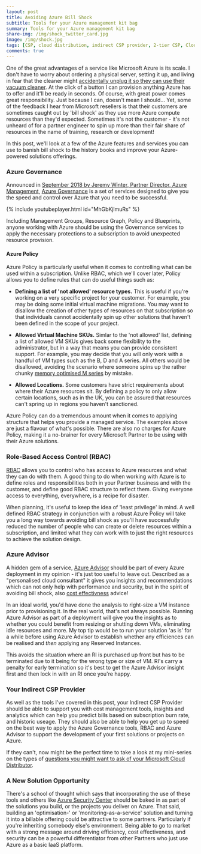 ```yaml
---
layout: post
title: Avoiding Azure Bill Shock
subtitle: Tools for your Azure management kit bag
summary: Tools for your Azure management kit bag
share-img: /img/shock_twitter_card.jpg
image: /img/shock.jpg
tags: [CSP, cloud distribution, indirect CSP provider, 2-tier CSP, Cloud Solutions Provider, Microsoft Azure, Azure Governance, bill shock, Azure Advisor, RBAC, Azure Policy, cost management]
comments: true
---
```

One of the great advantages of a service like Microsoft Azure is its scale. I don't have to worry about ordering a physical server, setting it up, and living in fear that the cleaner might [accidentally unplug it so they can use their vacuum cleaner](https://www.theverge.com/2017/6/2/15728276/british-airways-power-supply-turned-off-reports "British Airways flight disruption was caused by someone unplugging the power"). At the click of a button I can provision anything Azure has to offer and it'll be ready in seconds. Of course, with great power comes great responsibility. Just because I can, doesn't mean I should... Yet, some of the feedback I hear from Microsoft resellers is that their customers are sometimes caught out by 'bill shock' as they use more Azure compute resources than they'd expected. Sometimes it's not the customer - it's not unheard of for a partner engineer to spin up more than their fair share of resources in the name of training, research or development! 

In this post, we'll look at a few of the Azure features and services you can use to banish bill shock to the history books and improve your Azure-powered solutions offerings.

### Azure Governance

Announced in [September 2018 by Jeremy Winter, Partner Director, Azure Management](https://azure.microsoft.com/en-gb/blog/get-speed-and-control-with-new-free-azure-governance-services/ "Get speed and control with new free Azure governance services"), [Azure Governance](https://docs.microsoft.com/en-us/azure/governance/ "Azure Governance") is a set of services designed to give you the speed and control over Azure that you need to be successful.

{% include youtubeplayer.html id="MhGbKjlmuRs" %}

Including Management Groups, Resource Graph, Policy and Blueprints, anyone working with Azure should be using the Governance services to apply the necessary protections to a subscription to avoid unexpected resource provision.

#### Azure Policy ####

Azure Policy is particularly useful when it comes to controlling what can be used within a subscription. Unlike RBAC, which we'll cover later, Policy allows you to define rules that can do useful things such as:

- **Defining a list of 'not allowed' resource types.** This is useful if you're working on a very specific project for your customer. For example, you may be doing some initial virtual machine migrations. You may want to disallow the creation of other types of resources on that subscription so that individuals cannot accidentally spin up other solutions that haven't been defined in the scope of your project.

- **Allowed Virtual Machine SKUs.** Simlar to the 'not allowed' list, defining a list of allowed VM SKUs gives back some flexibility to the administrator, but in a way that means you can provide consistent support. For example, you may decide that you will only work with a handful of VM types such as the B, D and A series. All others would be disallowed, avoiding the scenario where someone spins up the rather chunky [memory optimised M series](https://azure.microsoft.com/en-gb/pricing/details/virtual-machines/series/ "Virtual Machine series") by mistake.

- **Allowed Locations.** Some customers have strict requirements about where their Azure resources sit. By defining a policy to only allow certain locations, such as in the UK, you can be assured that resources can't spring up in regions you haven't sanctioned.

Azure Policy can do a tremendous amount when it comes to applying structure that helps you provide a managed service. The examples above are just a flavour of what's possible. There are also no charges for Azure Policy, making it a no-brainer for every Microsoft Partner to be using with their Azure solutions.

### Role-Based Access Control (RBAC) ###

[RBAC](https://docs.microsoft.com/en-us/azure/role-based-access-control/overview "What is role-based access control (RBAC) for Azure resources?") allows you to control who has access to Azure resources and what they can do with them. A good thing to do when working with Azure is to define roles and responsibilities both in your Partner business and with the customer, and define good RBAC structure to reflect them. Giving everyone access to everything, everywhere, is a recipe for disaster. 

When planning, it's useful to keep the idea of 'least privilege' in mind. A well defined RBAC strategy in conjunction with a robust Azure Policy will take you a long way towards avoiding bill shock as you'll have successfully reduced the number of people who can create or delete resources within a subscription, and limited what they can work with to just the right resources to achieve the solution design.

### Azure Advisor ###

A hidden gem of a service, [Azure Advisor](https://docs.microsoft.com/en-us/azure/advisor/advisor-overview "Azure Advisor Overview") should be part of every Azure deployment in my opinion - it's just too useful to leave out. Described as a "personalised cloud consultant" it gives you insights and recommendations which can not only help with performance and security, but in the spirit of avoiding bill shock, also [cost effectivness](https://docs.microsoft.com/en-us/azure/advisor/advisor-cost-recommendations) advice!

In an ideal world, you'd have done the analysis to right-size a VM instance prior to provisioning it. In the real world, that's not always possible. Running Azure Advisor as part of a deployment will give you the insights as to whether you could benefit from resizing or shutting down VMs, eliminating idle resources and more. My top tip would be to run your solution 'as is' for a while before using Azure Advisor to establish whether any efficiences can be realised and _then_ applying any Reserved Instances.

This avoids the situation where an RI is purchased up front but has to be terminated due to it being for the wrong type or size of VM. RI's carry a penalty for early termination so it's best to get the Azure Advisor insight first and then lock in with an RI once you're happy. 

### Your Indirect CSP Provider ###

As well as the tools I've covered in this post, your Indirect CSP Provider should be able to support you with cost management tools, insights and analytics which can help you predict bills based on subscription burn rate, and historic useage. They should also be able to help you get up to speed on the best way to apply the Azure Governance tools, RBAC and Azure Advisor to support the development of your first solutions or projects on Azure.

If they can't, now might be the perfect time to take a look at my mini-series on the types of [questions you might want to ask of your Microsoft Cloud Distributor](http://localhost:4000/2019/01/27/choosing-a-cloud-disti/).

### A New Solution Opportunity ###

There's a school of thought which says that incorporating the use of these tools and others like [Azure Security Center](https://azure.microsoft.com/en-gb/services/security-center/) should be baked in as part of the solutions you build, or the projects you deliver on Azure. That said, building an 'optimisation-' or 'monitoring-as-a-service' solution and turning it into a billable offering could be attractive to some partners. Particularly if you're inheriting somebody else's environment. Being able to go to market with a strong message around driving efficiency, cost effectiveness, and security can be a powerful differentiator from other Partners who just use Azure as a basic IaaS platform.